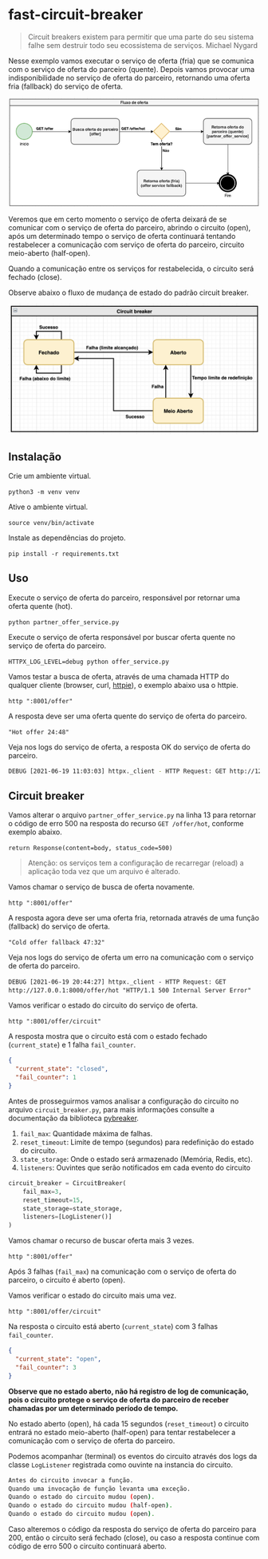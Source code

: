 # fast-circuit-breaker

> Circuit breakers existem para permitir que uma parte do seu sistema falhe sem destruir todo seu ecossistema de serviços. Michael Nygard

Nesse exemplo vamos executar o serviço de oferta (fria) que se comunica com o serviço de oferta do parceiro (quente). Depois vamos provocar uma indisponibilidade no serviço de oferta do parceiro, retornando uma oferta fria (fallback) do serviço de oferta.

![Fluxo de oferta!](/imgs/offer-flow.png "Fluxo de oferta")

Veremos que em certo momento o serviço de oferta deixará de se comunicar com o serviço de oferta do parceiro, abrindo o circuito (open), após um determinado tempo o serviço de oferta continuará tentando restabelecer a comunicação com serviço de oferta do parceiro, circuito meio-aberto (half-open).

Quando a comunicação entre os serviços for restabelecida, o circuito será fechado (close).

Observe abaixo o fluxo de mudança de estado do padrão circuit breaker.

![Estados do circuit breaker!](/imgs/circuit-breaker-states.png "Estados do circuit breaker")

## Instalação

Crie um ambiente virtual.

`python3 -m venv venv`

Ative o ambiente virtual.

`source venv/bin/activate`

Instale as dependências do projeto.

`pip install -r requirements.txt`

## Uso

Execute o serviço de oferta do parceiro, responsável por retornar uma oferta quente (hot).

`python partner_offer_service.py`

Execute o serviço de oferta responsável por buscar oferta quente no serviço de oferta do parceiro.

`HTTPX_LOG_LEVEL=debug python offer_service.py`

Vamos testar a busca de oferta, através de uma chamada HTTP do qualquer cliente (browser, curl, [httpie](https://github.com/httpie/httpie)), o exemplo abaixo usa o httpie.

`http ":8001/offer"`

A resposta deve ser uma oferta quente do serviço de oferta do parceiro.

`"Hot offer 24:48"`

Veja nos logs do serviço de oferta, a resposta OK do serviço de oferta do parceiro.

```bash
DEBUG [2021-06-19 11:03:03] httpx._client - HTTP Request: GET http://127.0.0.1:8000/offer/hot "HTTP/1.1 200 OK"
```

## Circuit breaker

Vamos alterar o arquivo `partner_offer_service.py` na linha 13 para retornar o código de erro 500 na resposta do recurso `GET /offer/hot`, conforme exemplo abaixo.

`return Response(content=body, status_code=500)`

> Atenção: os serviços tem a configuração de recarregar (reload) a aplicação toda vez que um arquivo é alterado.

Vamos chamar o serviço de busca de oferta novamente.

`http ":8001/offer"`

A resposta agora deve ser uma oferta fria, retornada através de uma função (fallback) do serviço de oferta.

`"Cold offer fallback 47:32"`

Veja nos logs do serviço de oferta um erro na comunicação com o serviço de oferta do parceiro.

`DEBUG [2021-06-19 20:44:27] httpx._client - HTTP Request: GET http://127.0.0.1:8000/offer/hot "HTTP/1.1 500 Internal Server Error"`

Vamos verificar o estado do circuito do serviço de oferta.

`http ":8001/offer/circuit"`

A resposta mostra que o circuito está com o estado fechado (`current_state`) e 1 falha `fail_counter`.

```json
{
  "current_state": "closed",
  "fail_counter": 1
}
```

Antes de prosseguirmos vamos analisar a configuração do circuito no arquivo `circuit_breaker.py`, para mais informações consulte a documentação da biblioteca [pybreaker](https://github.com/danielfm/pybreaker).

1. `fail_max`: Quantidade máxima de falhas.
2. `reset_timeout`: Limite de tempo (segundos) para redefinição do estado do circuito.
3. `state_storage`: Onde o estado será armazenado (Memória, Redis, etc).
4. `listeners`: Ouvintes que serão notificados em cada evento do circuito

```python
circuit_breaker = CircuitBreaker(
    fail_max=3,
    reset_timeout=15,
    state_storage=state_storage,
    listeners=[LogListener()]
)
```

Vamos chamar o recurso de buscar oferta mais 3 vezes.

`http ":8001/offer"`

Após 3 falhas (`fail_max`) na comunicação com o serviço de oferta do parceiro, o circuito é aberto (open).

Vamos verificar o estado do circuito mais uma vez.

`http ":8001/offer/circuit"`

Na resposta o circuito está aberto (`current_state`) com 3 falhas `fail_counter`.

```json
{
  "current_state": "open",
  "fail_counter": 3
}
```

**Observe que no estado aberto, não há registro de log de comunicação, pois o circuito protege o serviço de oferta do parceiro de receber chamadas por um determinado período de tempo.**

No estado aberto (open), há cada 15 segundos (`reset_timeout`) o circuito entrará no estado meio-aberto (half-open) para tentar restabelecer a comunicação com o serviço de oferta do parceiro.

Podemos acompanhar (terminal) os eventos do circuito através dos logs da classe `LogListener` registrada como ouvinte na instancia do circuito.

```bash
Antes do circuito invocar a função.
Quando uma invocação de função levanta uma exceção.
Quando o estado do circuito mudou (open).
Quando o estado do circuito mudou (half-open).
Quando o estado do circuito mudou (open).
```

Caso alteremos o código da resposta do serviço de oferta do parceiro para 200, então o circuito será fechado (close), ou caso a resposta continue com código de erro 500 o circuito continuará aberto.
